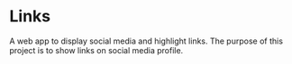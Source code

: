 # Links

A web app to display social media and highlight links. The purpose of this project is to show links on social media profile.
